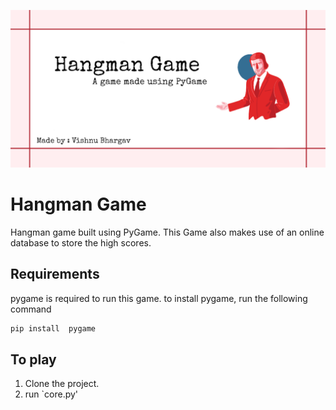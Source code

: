 ![repo preveiw](https://raw.githubusercontent.com/VishnuBhargav2000/HangmanGame/master/assets/readme_template.png)


# Hangman Game
Hangman game built using PyGame.
This Game also makes use of an online database to 
store the high scores. 

Requirements
------------
pygame is required to run this game. to install pygame, run the following command
```bash
pip install  pygame
```

To play
-------
1. Clone the project.
2. run `core.py'
